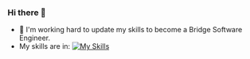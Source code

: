 ### Hi there 👋
- 🌱 I'm working hard to update my skills to become a Bridge Software Engineer.
- My skills are in: [![My Skills](https://skillicons.dev/icons?i=java,js,html,react,laravel,php,git,cpp,visualstudio,mysql,=light)](https://skillicons.dev)
